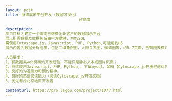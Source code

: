 ```yaml
---                
layout: post       
title: 脉络展示平台开发（数据可视化）
                                已完成
           
description: 
项目目标为建立一个面向已缴费企业客户的数据展示平台
展示所需数据及数据关系由甲方提供，为MySQL
需使用Cytoscape.js，Javascript, PHP, Python,可能用到H5
展示内容为数据分析结果，包括二维象限图，人际关系图，蜘蛛图等，约5-7页面，已有图表样式

人员要求：
1、有数据类web页面的开发经验，不能只是静态文本或图片页面；
2、熟练使用Javascript，PHP，Python,，了解mysql，如有【Cytoscape.js开发经验优先】；
3、良好的沟通能力和契约精神。
4、良好的英语阅读能力（阅读Cytoscape.js开发文档）
5、优先考虑北京地区开发者
     
contenturl: https://pro.lagou.com/project/1077.html      
---                 
```

